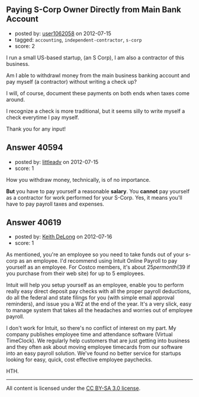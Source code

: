 ## Paying S-Corp Owner Directly from Main Bank Account

- posted by: [user1062058](https://stackexchange.com/users/-1/18798-user1062058) on 2012-07-15
- tagged: `accounting`, `independent-contractor`, `s-corp`
- score: 2

I run a small US-based startup, (an S Corp), I am also a contractor of this business.

Am I able to withdrawl money from the main business banking account and pay myself (a contractor) without writing a check up?

I will, of course, document these payments on both ends when taxes come around.

I recognize a check is more traditional, but it seems silly to write myself a check everytime I pay myself.

Thank you for any input!


## Answer 40594

- posted by: [littleadv](https://stackexchange.com/users/-1/13808-littleadv) on 2012-07-15
- score: 1

How you withdraw money, technically, is of no importance.

**But** you have to pay yourself a reasonable **salary**. You **cannot** pay yourself as a contractor for work performed for your S-Corp. Yes, it means you'll have to pay payroll taxes and expenses.



## Answer 40619

- posted by: [Keith DeLong](https://stackexchange.com/users/-1/888-keith-delong) on 2012-07-16
- score: 1

As mentioned, you're an employee so you need to take funds out of your s-corp as an employee. I'd recommend using Intuit Online Payroll to pay yourself as an employee. For Costco members, it's about $25 per month ($39 if you purchase from their web site) for up to 5 employees.

Intuit will help you setup yourself as an employee, enable you to perform really easy direct deposit pay checks with all the proper payroll deductions, do all the federal and state filings for you (with simple email approval reminders), and issue you a W2 at the end of the year. It's a very slick, easy to manage system that takes all the headaches and worries out of employee payroll.  

I don't work for Intuit, so there's no conflict of interest on my part. My company publishes employee time and attendance software (Virtual TimeClock). We regularly help customers that are just getting into business and they often ask about moving employee timecards from our software into an easy payroll solution. We've found no better service for startups looking for easy, quick, cost effective employee paychecks. 

HTH.




---

All content is licensed under the [CC BY-SA 3.0 license](https://creativecommons.org/licenses/by-sa/3.0/).
